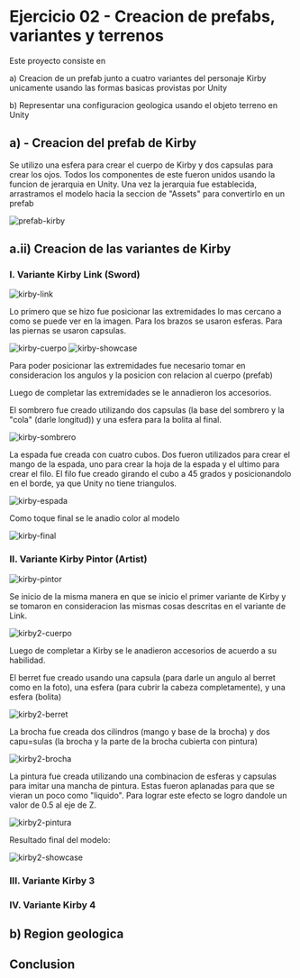 # Ejercicio 02 - Creacion de prefabs, variantes y terrenos

Este proyecto consiste en
 
a) Creacion de un prefab junto a cuatro variantes del personaje Kirby unicamente usando las formas
   basicas provistas por Unity

b) Representar una configuracion geologica usando el objeto terreno en Unity


## a) - Creacion del prefab de Kirby


Se utilizo una esfera para crear el cuerpo de Kirby y dos capsulas para crear los ojos. Todos los
componentes de este fueron unidos usando la funcion de jerarquia en Unity. Una vez la jerarquia fue
establecida, arrastramos el modelo hacia la seccion de "Assets" para convertirlo en un prefab


![prefab-kirby](./img/kirby-prefab.png)


## a.ii)  Creacion de las variantes de Kirby


### I.  Variante Kirby Link (Sword)


![kirby-link](./img/kirby-link.png)


Lo primero que se hizo fue posicionar las extremidades lo mas cercano a como se puede ver en la imagen.
Para los brazos se usaron esferas. Para las piernas se usaron capsulas.

![kirby-cuerpo](./img/kirby-cuerpo.png)
![kirby-showcase](./img/kirby-showcase.png)

Para poder posicionar las extremidades fue necesario tomar en consideracion los angulos y la posicion
con relacion al cuerpo (prefab) 


Luego de completar las extremidades se le annadieron los accesorios.


El sombrero fue creado utilizando dos capsulas (la base del sombrero y la "cola" (darle longitud)) y 
una esfera para la bolita al final.

![kirby-sombrero](./img/kirby-sombrero.png)

La espada fue creada con cuatro cubos. Dos fueron utilizados para crear el mango de la espada, 
uno para crear la hoja de la espada y el ultimo para crear el filo. 
El filo fue creado girando el cubo a 45 grados y posicionandolo en el borde, ya que Unity no tiene triangulos. 

![kirby-espada](./img/kirby-ready.png)

Como toque final se le anadio color al modelo

![kirby-final](./img/kirby-final.png)

### II. Variante Kirby Pintor (Artist)


![kirby-pintor](./img/kirby-artist.png)

Se inicio de la misma manera en que se inicio el primer variante de Kirby y se tomaron en consideracion
las mismas cosas descritas en el variante de Link.

![kirby2-cuerpo](./img/kirby2-cuerpo.png)

Luego de completar a Kirby se le anadieron accesorios de acuerdo a su habilidad.


El berret fue creado usando una capsula (para darle un angulo al berret como en la foto), una esfera (para
cubrir la cabeza completamente), y una esfera (bolita)

![kirby2-berret](./img/kirby2-berret.png)

La brocha fue creada dos cilindros (mango y base de la brocha) y dos capu=sulas (la brocha y la parte
de la brocha cubierta con pintura) 

![kirby2-brocha](./img/kirby2-brocha.png)

La pintura fue creada utilizando una combinacion de esferas y capsulas para imitar una mancha de pintura.
Estas fueron aplanadas para que se vieran un poco como "liquido". Para lograr este efecto se logro dandole
un valor de 0.5 al eje de Z.

![kirby2-pintura](./img/kirby2-pintura.png)

Resultado final del modelo:

![kirby2-showcase](./img/kirby2-showcase.png)


### III.  Variante Kirby 3

### IV.  Variante Kirby 4



## b)  Region geologica

##  Conclusion

